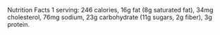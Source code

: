 Nutrition Facts
1 serving: 246 calories,
16g fat (8g saturated fat), 34mg cholesterol,
76mg sodium,
23g carbohydrate (11g sugars, 2g fiber),
3g protein.




